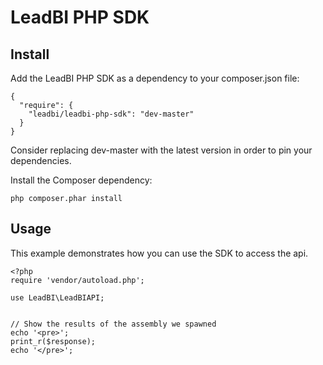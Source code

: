 # LeadBI PHP SDK

## Install
Add the LeadBI PHP SDK as a dependency to your composer.json file:
```
{
  "require": {
    "leadbi/leadbi-php-sdk": "dev-master"
  }
}
```

Consider replacing dev-master with the latest version in order to pin your dependencies.

Install the Composer dependency:
```
php composer.phar install
```

## Usage
This example demonstrates how you can use the SDK to access the api.

```
<?php
require 'vendor/autoload.php';

use LeadBI\LeadBIAPI;


// Show the results of the assembly we spawned
echo '<pre>';
print_r($response);
echo '</pre>';
```
